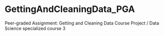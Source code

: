 # GettingAndCleaningData_PGA
Peer-graded Assignment: Getting and Cleaning Data Course Project /  Data Science specialized course 3
